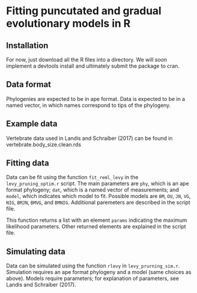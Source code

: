 # Fitting puncutated and gradual evolutionary models in R

## Installation

For now, just download all the R files into a directory. We will soon implement a devtools install and ultimately submit the package to cran.

## Data format

Phylogenies are expected to be in ape format. Data is expected to be in a named vector, in which names correspond to tips of the phylogeny.

## Example data

Vertebrate data used in Landis and Schraiber (2017) can be found in vertebrate.body\_size.clean.rds

## Fitting data

Data can be fit using the function `fit_reml_levy` in the `levy_pruning_optim.r` script. The main parameters are `phy`, which is an ape format phylogeny; `dat`, which is a named vector of measurements; and `model`, which indicates which model to fit. Possible models are `BM`, `OU`, `JN`, `VG`, `NIG`, `BMJN`, `BMVG`, and `BMNIG`. Additional paremeters are described in the script file. 

This function returns a list with an element `params` indicating the maximum likelihood parameters. Other returned elements are explained in the script file.

## Simulating data

Data can be simulated using the function `rlevy` in `levy_prurning_sim.r`. Simulation requires an ape format phylogeny and a model (same choices as above). Models require parameters; for explanation of parameters, see Landis and Schraiber (2017). 
